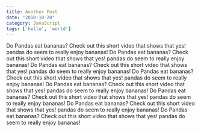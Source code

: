```yaml
---
title: Another Post
date: "2018-10-20"
category: JavaScript
tags: ['hello', 'world']
---
```


Do Pandas eat bananas? Check out this short video that shows that yes! pandas do seem to really enjoy bananas!
Do Pandas eat bananas? Check out this short video that shows that yes! pandas do seem to really enjoy bananas!
Do Pandas eat bananas? Check out this short video that shows that yes! pandas do seem to really enjoy bananas!
Do Pandas eat bananas? Check out this short video that shows that yes! pandas do seem to really enjoy bananas!
Do Pandas eat bananas? Check out this short video that shows that yes! pandas do seem to really enjoy bananas!
Do Pandas eat bananas? Check out this short video that shows that yes! pandas do seem to really enjoy bananas!
Do Pandas eat bananas? Check out this short video that shows that yes! pandas do seem to really enjoy bananas!
Do Pandas eat bananas? Check out this short video that shows that yes! pandas do seem to really enjoy bananas!